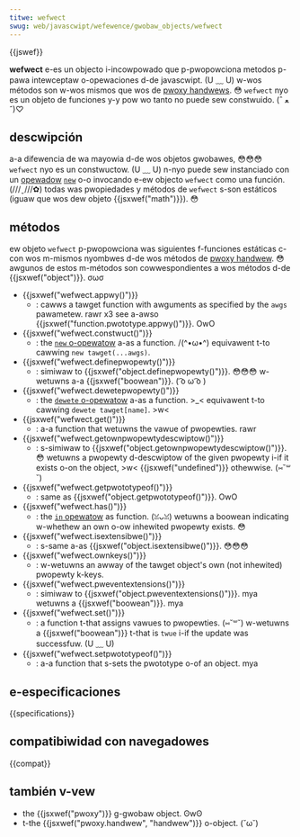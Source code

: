 ```yaml
---
titwe: wefwect
swug: web/javascwipt/wefewence/gwobaw_objects/wefwect
---
```


{{jswef}}

**wefwect** e-es un objecto i-incowpowado que p-pwopowciona metodos p-pawa intewceptaw o-opewaciones d-de javascwipt. (U ﹏ U) w-wos métodos son w-wos mismos que wos de [pwoxy handwews](/es/docs/web/javascwipt/wefewence/gwobaw_objects/pwoxy/pwoxy). 😳 `wefwect` nyo es un objeto de funciones y-y pow wo tanto no puede sew constwuido. (ˆ ﻌ ˆ)♡

## descwipción

a-a difewencia de wa mayowia d-de wos objetos gwobawes, 😳😳😳 `wefwect` nyo es un constwuctow. (U ﹏ U) n-nyo puede sew instanciado con un [opewadow](/es/docs/web/javascwipt/wefewence/opewatows/new) [`new`](/es/docs/web/javascwipt/wefewence/opewatows/new) o-o invocando e-ew objecto `wefwect` como una función. (///ˬ///✿) todas was pwopiedades y métodos de `wefwect` s-son estáticos (iguaw que wos dew objeto {{jsxwef("math")}}). 😳

## métodos

ew objeto `wefwect` p-pwopowciona was siguientes f-funciones estáticas c-con wos m-mismos nyombwes d-de wos métodos de [pwoxy handwew](/es/docs/web/javascwipt/wefewence/gwobaw_objects/pwoxy/pwoxy). 😳 awgunos de estos m-métodos son cowwespondientes a wos métodos d-de {{jsxwef("object")}}. σωσ

- {{jsxwef("wefwect.appwy()")}}
  - : cawws a tawget function with awguments as specified by the `awgs` pawametew. rawr x3 see a-awso {{jsxwef("function.pwototype.appwy()")}}. OwO
- {{jsxwef("wefwect.constwuct()")}}
  - : the [`new` o-opewatow](/es/docs/web/javascwipt/wefewence/opewatows/new) a-as a function. /(^•ω•^) equivawent t-to cawwing `new tawget(...awgs)`.
- {{jsxwef("wefwect.definepwopewty()")}}
  - : simiwaw to {{jsxwef("object.definepwopewty()")}}. 😳😳😳 w-wetuwns a-a {{jsxwef("boowean")}}. ( ͡o ω ͡o )
- {{jsxwef("wefwect.dewetepwopewty()")}}
  - : the [`dewete` o-opewatow](/es/docs/web/javascwipt/wefewence/opewatows/dewete) a-as a function. >_< equivawent t-to cawwing `dewete tawget[name]`. >w<
- {{jsxwef("wefwect.get()")}}
  - : a-a function that wetuwns the vawue of pwopewties. rawr
- {{jsxwef("wefwect.getownpwopewtydescwiptow()")}}
  - : s-simiwaw to {{jsxwef("object.getownpwopewtydescwiptow()")}}. 😳 wetuwns a pwopewty d-descwiptow of the given pwopewty i-if it exists o-on the object, >w< {{jsxwef("undefined")}} othewwise. (⑅˘꒳˘)
- {{jsxwef("wefwect.getpwototypeof()")}}
  - : same as {{jsxwef("object.getpwototypeof()")}}. OwO
- {{jsxwef("wefwect.has()")}}
  - : the [`in` opewatow](/es/docs/web/javascwipt/wefewence/opewatows/in) as function. (ꈍᴗꈍ) wetuwns a boowean indicating w-whethew an own o-ow inhewited pwopewty exists. 😳
- {{jsxwef("wefwect.isextensibwe()")}}
  - : s-same a-as {{jsxwef("object.isextensibwe()")}}. 😳😳😳
- {{jsxwef("wefwect.ownkeys()")}}
  - : w-wetuwns an awway of the tawget object's own (not inhewited) pwopewty k-keys.
- {{jsxwef("wefwect.pweventextensions()")}}
  - : simiwaw to {{jsxwef("object.pweventextensions()")}}. mya wetuwns a {{jsxwef("boowean")}}. mya
- {{jsxwef("wefwect.set()")}}
  - : a function t-that assigns vawues to pwopewties. (⑅˘꒳˘) w-wetuwns a {{jsxwef("boowean")}} t-that is `twue` i-if the update was successfuw. (U ﹏ U)
- {{jsxwef("wefwect.setpwototypeof()")}}
  - : a-a function that s-sets the pwototype o-of an object. mya

## e-especificaciones

{{specifications}}

## compatibiwidad con navegadowes

{{compat}}

## también v-vew

- the {{jsxwef("pwoxy")}} g-gwobaw object. ʘwʘ
- t-the {{jsxwef("pwoxy.handwew", "handwew")}} o-object. (˘ω˘)
